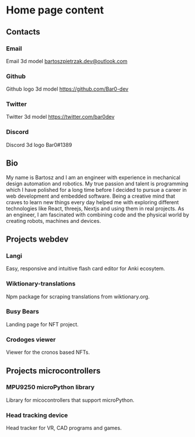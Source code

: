 # Home page content

## Contacts

### Email

Email 3d model
bartoszpietrzak.dev@outlook.com

### Github

Github logo 3d model
https://github.com/Bar0-dev

### Twitter

Twitter 3d model
https://twitter.com/bar0dev

### Discord

Discord 3d logo
Bar0#1389

## Bio

My name is Bartosz and I am an engineer with experience in mechanical design automation and robotics. My true passion and talent is programming which I have polished for a long time before I decided to pursue a career in web development and embedded software. Being a creative mind that craves to learn new things every day helped me with exploring different technologies like React, threejs, Nextjs and using them in real projects. As an engineer, I am fascinated with combining code and the physical world by creating robots, machines and devices.

## Projects webdev

### Langi

Easy, responsive and intuitive flash card editor for Anki ecosytem.

### Wiktionary-translations

Npm package for scraping translations from wiktionary.org.

### Busy Bears

Landing page for NFT project.

### Crodoges viewer

Viewer for the cronos based NFTs.

## Projects microcontrollers

### MPU9250 microPython library

Library for micocontrollers that support microPython.

### Head tracking device

Head tracker for VR, CAD programs and games.
